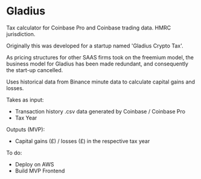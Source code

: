 # Gladius
Tax calculator for Coinbase Pro and Coinbase trading data.  HMRC jurisdiction.

Originally this was developed for a startup named 'Gladius Crypto Tax'.

As pricing structures for other SAAS firms took on the freemium model, the business model for Gladius has been made redundant, and consequently the start-up cancelled.

Uses historical data from Binance minute data to calculate capital gains and losses.

Takes as input:
  - Transaction history .csv data generated by Coinbase / Coinbase Pro
  - Tax Year

Outputs (MVP):
  -  Capital gains (£) / losses (£) in the respective tax year

To do:
  - Deploy on AWS 
  - Build MVP Frontend
